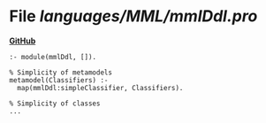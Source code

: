 # File _languages/MML/mmlDdl.pro_
**[GitHub](https://github.com/softlang/yas/blob/master/languages/MML/mmlDdl.pro)**
```
:- module(mmlDdl, []).

% Simplicity of metamodels
metamodel(Classifiers) :-
  map(mmlDdl:simpleClassifier, Classifiers).

% Simplicity of classes
...
```
